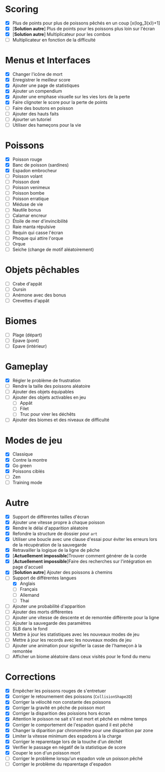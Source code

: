 # Scoring

- [x] Plus de points pour plus de poissons pêchés en un coup [x(log_3(x))+1]
- [x] [**Solution autre**] Plus de points pour les poissons plus loin sur l'écran
- [x] [**Solution autre**] Multiplicateur pour les combos
- [ ] Multiplicateur en fonction de la difficulté

# Menus et Interfaces

- [x] Changer l'icône de mort
- [x] Enregistrer le meilleur score
- [x] Ajouter une page de statistiques
- [x] Ajouter un compendium
- [x] Ajouter une emphase visuelle sur les vies lors de la perte
- [x] Faire clignoter le score pour la perte de points
- [ ] Faire des boutons en poisson
- [ ] Ajouter des hauts faits
- [ ] Ajourter un tutoriel
- [ ] Utiliser des hameçons pour la vie

# Poissons

- [x] Poisson rouge
- [x] Banc de poisson (sardines)
- [x] Espadon embrocheur
- [ ] Poisson volant
- [ ] Poisson doré
- [ ] Poisson venimeux
- [ ] Poisson bombe
- [ ] Poisson erratique
- [ ] Méduse de vie
- [ ] Nautile bonus
- [ ] Calamar encreur
- [ ] Étoile de mer d'invincibilité
- [ ] Raie manta répulsive
- [ ] Requin qui casse l'écran
- [ ] Phoque qui attire l'orque
- [ ] Orque
- [ ] Seiche (change de motif aléatoirement)

# Objets pêchables
- [ ] Crabe d'appât
- [ ] Oursin
- [ ] Anémone avec des bonus
- [ ] Crevettes d'appât

# Biomes

- [ ] Plage (départ)
- [ ] Epave (pont)
- [ ] Epave (intérieur)

# Gameplay

- [x] Régler le problème de frustration
- [ ] Rendre la taille des poissons aléatoire
- [ ] Ajouter des objets équipables
- [ ] Ajouter des objets activables en jeu
    - [ ] Appât
    - [ ] Filet
    - [ ] Truc pour virer les déchêts
- [ ] Ajouter des biomes et des niveaux de difficulté

# Modes de jeu

- [x] Classique
- [x] Contre la montre
- [x] Go green
- [X] Poissons ciblés
- [ ] Zen
- [ ] Training mode

# Autre

- [x] Support de différentes tailles d'écran
- [x] Ajouter une vitesse propre à chaque poisson
- [x] Rendre le délai d'apparition aléatoire
- [x] Refondre la structure de dossier pour `art`
- [x] Utiliser une boucle avec une clause d'essai pour éviter les erreurs lors de la récupération de la sauvegarde
- [x] Retravailler la logique de la ligne de pêche
- [x] [**Actuellement impossible**]Trouver comment générer de la corde 
- [x] [**Actuellement impossible**]Faire des recherches sur l'intégration en page d'accueil
- [x] [**Solution autre**] Ajouter des poissons à chemins
- [ ] Support de différentes langues
    - [x] Anglais
    - [ ] Français
    - [ ] Allemand
    - [ ] Thai
- [ ] Ajouter une probabilité d'apparition
- [ ] Ajouter des morts différentes
- [ ] Ajouter une vitesse de descente et de remontée différente pour la ligne
- [ ] Ajouter la sauvegarde des paramètres
- [ ] SLB dans le fond
- [ ] Mettre à jour les statistiques avec les nouveaux modes de jeu
- [ ] Mettre à jour les records avec les nouveaux modes de jeu
- [ ] Ajouter une animation pour signifier la casse de l'hameçon à la remontée
- [ ] Afficher un biome aléatoire dans ceux visités pour le fond du menu

# Corrections

- [x] Empêcher les poissons rouges de s'entretuer
- [x] Corriger le retournement des poissons (`CollisionShape2D`)
- [X] Corriger la vélocité non constante des poissons
- [x] Corriger la gravité en pêche de poisson mort
- [x] Corriger la disparition des poissions hors écran
- [x] Attention le poisson ne sait s'il est mort et pêché en même temps
- [x] Corriger le comportement de l'espadon quand il est pêché
- [x] Changer la diparition par chronomêtre pour une disparition par zone
- [x] Limiter la vitesse minimum des espadons à la charge
- [x] Corriger le reparentage lors de la touche d'un déchêt
- [x] Verifier le passage en négatif de la statistique de score
- [x] Couper le son d'un poisson mort
- [ ] Corriger le problème lorsqu'un espadon vole un poisson pêché
- [ ] Corriger le problème du reparentage d'espadon
